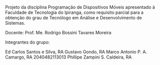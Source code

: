 Projeto da disciplina Programação de Dispositivos Móveis apresentado à Faculdade de Tecnologia do Ipiranga, como requisito parcial para a obtenção do grau de 
Tecnólogo em Análise e Desenvolvimento de Sistemas. 

Docente: Prof. Me. Rodrigo Bossini Tavares Moreira

Integrantes do grupo:

Ed Carlos Santos e Silva, RA
Gustavo Gondo, RA
Marco Antonio P. A. Camargo, RA 2040482113013
Phillipe Zampini S. Caldeira, RA 
